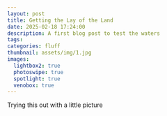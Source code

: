 ```yaml
---
layout: post
title: Getting the Lay of the Land
date: 2025-02-18 17:24:00
description: A first blog post to test the waters
tags:
categories: fluff
thumbnail: assets/img/1.jpg
images:
  lightbox2: true
  photoswipe: true
  spotlight: true
  venobox: true
---
```


Trying this out with a little picture
